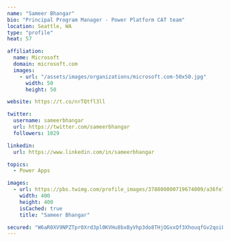 ```yaml
---
name: "Sameer Bhangar"
bio: "Principal Program Manager - Power Platform CAT team"
location: Seattle, WA
type: "profile"
heat: 57

affiliation:
  name: Microsoft
  domain: microsoft.com
  images:
    - url: "/assets/images/organizations/microsoft.com-50x50.jpg"
      width: 50
      height: 50

website: https://t.co/nrTQtfl3ll

twitter:
  username: sameerbhangar
  url: https://twitter.com/sameerbhangar
  followers: 1029

linkedin:
  url: https://www.linkedin.com/in/sameerbhangar

topics:
  - Power Apps

images:
  - url: https://pbs.twimg.com/profile_images/378800000719674009/a36fe7ddfab1778b76e5793772e43798_400x400.jpeg
    width: 400
    height: 400
    isCached: true
    title: "Sameer Bhangar"

secured: "W6aR0XV9NPZTpr0Xrd3pl0KVHu8bxByVhp3do8THjOGxxQf3XhouqfGv2qoiL1UzuWiojbZ6uI1/1MMPQr6rwqaBF9LGKo/rLfVLEXHIXryO08eCPORlcYEIu2Z+ETTa2DK+2HNVNq27k1Mb50m6aOqLuhhoBBhWM3Z6tsB6AKWWVN/QouyHN5V0UTysPMZXeWXcqcXr3aHleqlCfm/YjMz53NWLXZC993FeGHW8clDjrXw/PoM7ccq0lQ+66Oyt+7gTvb9duqBQiV+9ZFJnb3x1eRUZWnnD/+Z+ibqUh1PxaHHxAkKkg93WYpUCr4sFaqux7gKHfCONONjbJ+W4pctmxvgnLncBAQ4xLYpEN8IPOHc40emLH/plq0X3MOpy4Ba4yPP8aZZ91/rT83lxlpsVRkvnCfbVcBR1EdCP+QY=;CggF5Qth3MQfYNx4FiDK1Q=="
---
```


